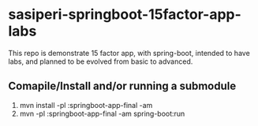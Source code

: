 # sasiperi-springboot-15factor-app-labs
This repo is demonstrate 15 factor app, with spring-boot, intended to have labs, and planned to be evolved from basic to advanced. 
## Comapile/Install and/or running a submodule
1. mvn install -pl :springboot-app-final -am
2. mvn -pl :springboot-app-final -am spring-boot:run
